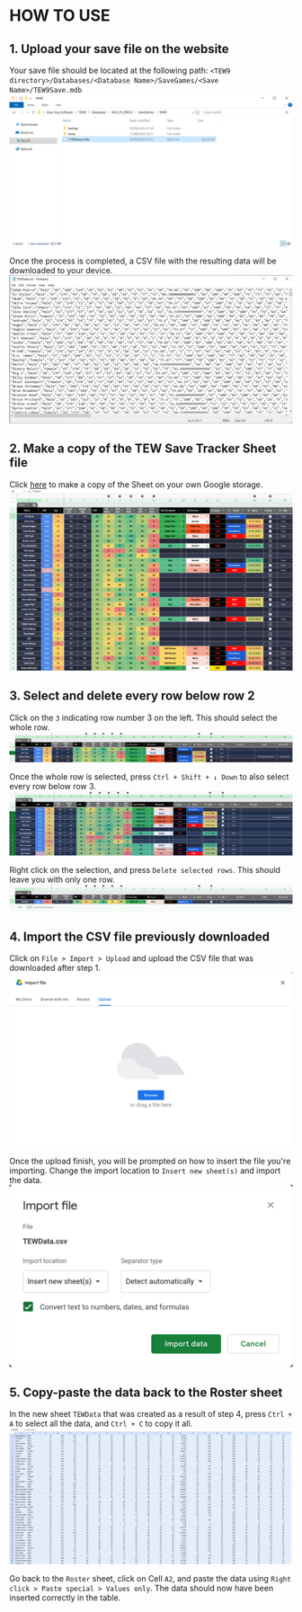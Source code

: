 # HOW TO USE

## 1. Upload your save file on the website

Your save file should be located at the following path:
`<TEW9 directory>/Databases/<Database Name>/SaveGames/<Save Name>/TEW9Save.mdb`
![Step 1a](/instruction_images/step1a.png) 

Once the process is completed, a CSV file with the resulting data will be downloaded to your device.
![Step 1b](/instruction_images/step1b.png) 

## 2. Make a copy of the TEW Save Tracker Sheet file

Click [here](https://docs.google.com/spreadsheets/d/1WRCjQA4aZF6mn9nBHoCwZlOfbaBC-XaNda2_EatEKjs/copy) to make a copy of the Sheet on your own Google storage.
![Step 2](/instruction_images/step2.png) 

## 3. Select and delete every row below row 2

Click on the `3` indicating row number 3 on the left. This should select the whole row.
![Step 3a](/instruction_images/step3a.png) 

Once the whole row is selected, press `Ctrl + Shift + ↓ Down` to also select every row below row 3.
![Step 3b](/instruction_images/step3b.png) 

Right click on the selection, and press `Delete selected rows`. This should leave you with only one row.
![Step 3c](/instruction_images/step3c.png) 

## 4. Import the CSV file previously downloaded

Click on `File > Import > Upload` and upload the CSV file that was downloaded after step 1.
![Step 4a](/instruction_images/step4a.png) 

Once the upload finish, you will be prompted on how to insert the file you're importing. Change the import location to `Insert new sheet(s)` and import the data.
![Step 4b](/instruction_images/step4b.png) 

## 5. Copy-paste the data back to the Roster sheet

In the new sheet `TEWData` that was created as a result of step 4, press `Ctrl + A` to select all the data, and `Ctrl + C` to copy it all.
![Step 6](/instruction_images/step6.png) 

Go back to the `Roster` sheet, click on Cell `A2`, and paste the data using `Right click > Paste special > Values only`. The data should now have been inserted correctly in the table.
